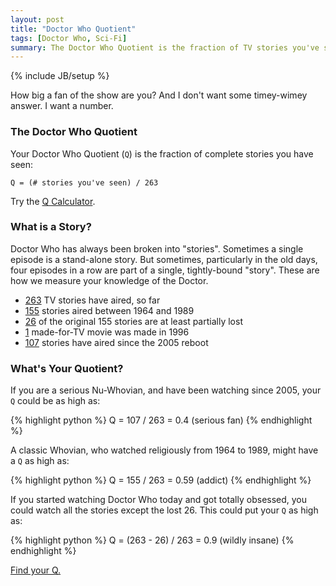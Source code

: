 ```yaml
---
layout: post
title: "Doctor Who Quotient"
tags: [Doctor Who, Sci-Fi]
summary: The Doctor Who Quotient is the fraction of TV stories you've seen. It's a measure of how well you know the Doctor.
---
```

{% include JB/setup %}

How big a fan of the show are you? And I don't want some timey-wimey answer. I want a number.

### The Doctor Who Quotient

Your Doctor Who Quotient (`Q`) is the fraction of complete stories you have seen:

    Q = (# stories you've seen) / 263

Try the [Q Calculator](/q.html).

### What is a Story?

Doctor Who has always been broken into "stories". Sometimes a single episode is a stand-alone story. But sometimes, particularly in the old days, four episodes in a row are part of a single, tightly-bound "story". These are how we measure your knowledge of the Doctor.

* [263](https://en.wikipedia.org/wiki/List_of_Doctor_Who_serials#Series_overview) TV stories have aired, so far
* [155](https://en.wikipedia.org/wiki/List_of_Doctor_Who_serials#First_Doctor) stories aired between 1964 and 1989
* [26](https://en.wikipedia.org/wiki/Doctor_Who_missing_episodes) of the original 155 stories are at least partially lost
* [1](https://en.wikipedia.org/wiki/Doctor_Who_%28film%29) made-for-TV movie was made in 1996
* [107](https://en.wikipedia.org/wiki/List_of_Doctor_Who_serials#Ninth_Doctor) stories have aired since the 2005 reboot

### What's Your Quotient?

If you are a serious Nu-Whovian, and have been watching since 2005, your `Q` could be as high as:

{% highlight python %}
Q = 107 / 263 = 0.4  (serious fan)
{% endhighlight %}

A classic Whovian, who watched religiously from 1964 to 1989, might have a `Q` as high as:

{% highlight python %}
Q = 155 / 263 = 0.59  (addict)
{% endhighlight %}

If you started watching Doctor Who today and got totally obsessed, you could watch all the stories except the lost 26. This could put your `Q` as high as:

{% highlight python %}
Q = (263 - 26) / 263 = 0.9  (wildly insane)
{% endhighlight %}

[Find  your Q.](/q.html)
